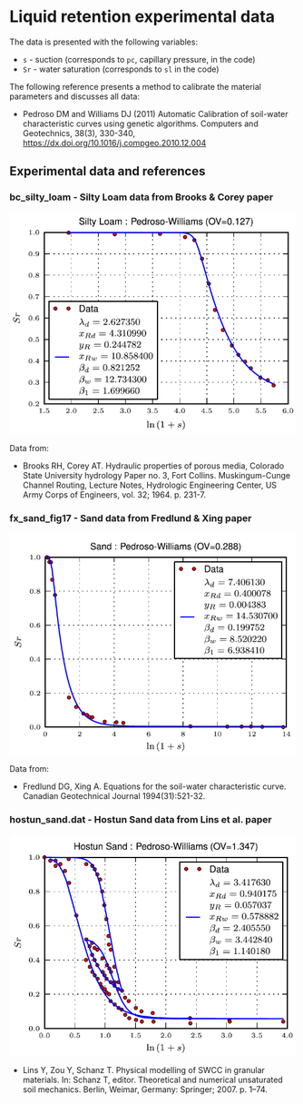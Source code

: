 # Liquid retention experimental data

The data is presented with the following variables:

* `s` - suction (corresponds to `pc`, capillary pressure, in the code)
* `Sr` - water saturation (corresponds to `sl` in the code)

The following reference presents a method to calibrate the material parameters and discusses all data:

* Pedroso DM and Williams DJ (2011) Automatic Calibration of soil-water characteristic
  curves using genetic algorithms. Computers and Geotechnics, 38(3), 330-340,
  https://dx.doi.org/10.1016/j.compgeo.2010.12.004

## Experimental data and references

### bc_silty_loam - Silty Loam data from Brooks & Corey paper

![bc_silty_loam](https://github.com/cpmech/pmsim/raw/main/data/liquid_retention/bc_silty_loam.png)

Data from:

* Brooks RH, Corey AT. Hydraulic properties of porous media, Colorado State
  University hydrology Paper no. 3, Fort Collins. Muskingum-Cunge Channel
  Routing, Lecture Notes, Hydrologic Engineering Center, US Army Corps of
  Engineers, vol. 32; 1964. p. 231-7.

### fx_sand_fig17 - Sand data from Fredlund & Xing paper

![fx_sand_fig17](https://github.com/cpmech/pmsim/raw/main/data/liquid_retention/fx_sand_fig17.png)

Data from:

* Fredlund DG, Xing A. Equations for the soil-water characteristic curve. Canadian
  Geotechnical Journal 1994(31):521-32.

### hostun_sand.dat - Hostun Sand data from Lins et al. paper

![hostun_sand](https://github.com/cpmech/pmsim/raw/main/data/liquid_retention/hostun_sand.png)

* Lins Y, Zou Y, Schanz T. Physical modelling of SWCC in granular materials. In:
  Schanz T, editor. Theoretical and numerical unsaturated soil mechanics. Berlin,
  Weimar, Germany: Springer; 2007. p. 1–74.

